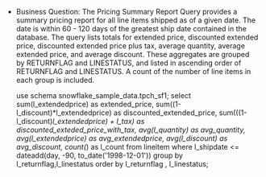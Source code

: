 - Business Question: The Pricing Summary Report
Query provides a summary pricing report for 
all line items shipped as of a given date. The
date is within 60 - 120 days of the greatest 
ship date contained in the database. The query
lists totals for extended price, discounted 
extended price, discounted extended price plus
tax, average quantity, average extended price,
and average discount. These aggregates are 
grouped by RETURNFLAG and LINESTATUS, and 
listed in ascending order of RETURNFLAG and 
LINESTATUS. A count of the number of line items
in each group is included. 

    use schema snowflake_sample_data.tpch_sf1; 
    select sum(l_extendedprice) as extended_price, sum((1-l_discount)*l_extendedprice) as discounted_extended_price, 
    sum(((1-l_discount)*l_extendedprice) + l_tax) as discounted_exteded_price_with_tax, 
    avg(l_quantity) as avg_quantity, avg(l_extendedprice) as avg_extendedprice, 
    avg(l_discount) as avg_discount, count(*) as l_count
    from lineitem 
    where l_shipdate <= dateadd(day, -90, to_date('1998-12-01'))
    group by l_returnflag,l_linestatus 
    order by l_returnflag , l_linestatus;
